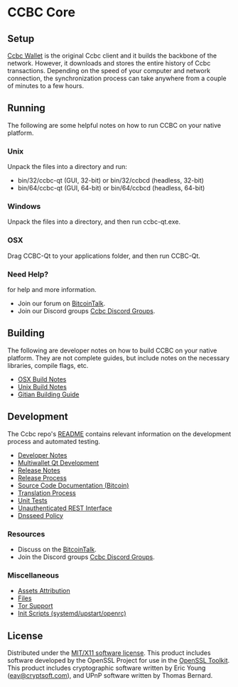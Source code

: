 CCBC Core
=====================

Setup
---------------------

[Ccbc Wallet](https://github.com/CryptoCashBack-Hub/CCBC/releases) is the original Ccbc client and it builds the backbone of the network. 
However, it downloads and stores the entire history of Ccbc transactions.
Depending on the speed of your computer and network connection, the synchronization process can take anywhere from a couple of minutes to a few hours.


Running
---------------------
The following are some helpful notes on how to run CCBC on your native platform.

### Unix

Unpack the files into a directory and run:

- bin/32/ccbc-qt (GUI, 32-bit) or bin/32/ccbcd (headless, 32-bit)
- bin/64/ccbc-qt (GUI, 64-bit) or bin/64/ccbcd (headless, 64-bit)

### Windows

Unpack the files into a directory, and then run ccbc-qt.exe.

### OSX

Drag CCBC-Qt to your applications folder, and then run CCBC-Qt.

### Need Help?


for help and more information.
* Join our forum on [BitcoinTalk](https://bitcointalk.org/index.php?topic=5089897.0).
* Join our Discord groups [Ccbc Discord Groups](https://discord.gg/mM8mS9V).


Building
---------------------
The following are developer notes on how to build CCBC on your native platform. They are not complete guides, but include notes on the necessary libraries, compile flags, etc.

- [OSX Build Notes](build-osx.md)
- [Unix Build Notes](build-unix.md)
- [Gitian Building Guide](gitian-building.md)

Development
---------------------

The Ccbc repo's [README](https://github.com/CryptoCashBack-Hub/CCBC/blob/master/doc/README.md) contains relevant information on the development process and automated testing.


- [Developer Notes](developer-notes.md)
- [Multiwallet Qt Development](multiwallet-qt.md)
- [Release Notes](release-notes.md)
- [Release Process](release-process.md)
- [Source Code Documentation (Bitcoin)](https://dev.visucore.com/bitcoin/doxygen/)
- [Translation Process](translation_process.md)
- [Unit Tests](unit-tests.md)
- [Unauthenticated REST Interface](REST-interface.md)
- [Dnsseed Policy](dnsseed-policy.md)

### Resources


* Discuss on the [BitcoinTalk](https://bitcointalk.org/index.php?topic=5089897.0).
* Join the Discord groups [Ccbc Discord Groups](https://discord.gg/mM8mS9V).


### Miscellaneous
- [Assets Attribution](assets-attribution.md)
- [Files](files.md)
- [Tor Support](tor.md)
- [Init Scripts (systemd/upstart/openrc)](init.md)

License
---------------------
Distributed under the [MIT/X11 software license](http://www.opensource.org/licenses/mit-license.php).
This product includes software developed by the OpenSSL Project for use in the [OpenSSL Toolkit](https://www.openssl.org/). This product includes
cryptographic software written by Eric Young ([eay@cryptsoft.com](mailto:eay@cryptsoft.com)), and UPnP software written by Thomas Bernard.
